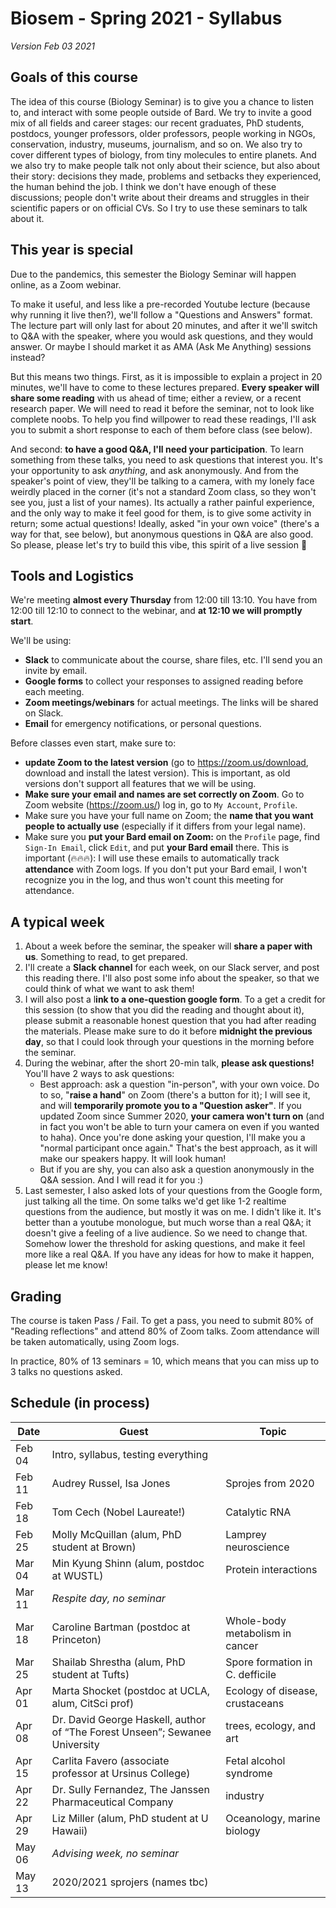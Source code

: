 # Biosem - Spring 2021 - Syllabus

*Version Feb 03 2021*

## Goals of this course

The idea of this course (Biology Seminar) is to give you a chance to listen to, and interact with some people outside of Bard. We try to invite a good mix of all fields and career stages: our recent graduates, PhD students, postdocs, younger professors, older professors, people working in NGOs, conservation, industry, museums, journalism, and so on. We also try to cover different types of biology, from tiny molecules to entire planets. And we also try to make people talk not only about their science, but also about their story: decisions they made, problems and setbacks they experienced, the human behind the job. I think we don't have enough of these discussions; people don't write about their dreams and struggles in their scientific papers or on official CVs. So I try to use these seminars to talk about it.

## This year is special

Due to the pandemics, this semester the Biology Seminar will happen online, as a Zoom webinar.

To make it useful, and less like a pre-recorded Youtube lecture (because why running it live then?), we'll follow a "Questions and Answers" format. The lecture part will only last for about 20 minutes, and after it we'll switch to Q&A with the speaker, where you would ask questions, and they would answer. Or maybe I should market it as AMA (Ask Me Anything) sessions instead?

But this means two things. First, as it is impossible to explain a project in 20 minutes, we'll have to come to these lectures prepared. **Every speaker will share some reading** with us ahead of time; either a review, or a recent research paper. We will need to read it before the seminar, not to look like complete noobs. To help you find willpower to read these readings, I'll ask you to submit a short response to each of them before class (see below).

And second: **to have a good Q&A, I'll need your participation**. To learn something from these talks, you need to ask questions that interest you. It's your opportunity to ask *anything*, and ask anonymously. And from the speaker's point of view, they'll be talking to a camera, with my lonely face weirdly placed in the corner (it's not a standard Zoom class, so they won't see you, just a list of your names). Its actually a rather painful experience, and the only way to make it feel good for them, is to give some activity in return; some actual questions! Ideally, asked "in your own voice" (there's a way for that, see below), but anonymous questions in Q&A are also good. So please, please let's try to build this vibe, this spirit of a live session 🙂

## Tools and Logistics

We're meeting **almost every Thursday** from 12:00 till 13:10. You have from 12:00 till 12:10 to connect to the webinar, and **at 12:10 we will promptly start**.

We'll be using:

* **Slack** to communicate about the course, share files, etc. I'll send you an invite by email.
* **Google forms** to collect your responses to assigned reading before each meeting.
* **Zoom meetings/webinars** for actual meetings. The links will be shared on Slack.
* **Email** for emergency notifications, or personal questions.

Before classes even start, make sure to:

* **update Zoom to the latest version** (go to https://zoom.us/download, download and install the latest version). This is important, as old versions don't support all features that we will be using.
* **Make sure your email and names are set correctly on Zoom**. Go to Zoom website (https://zoom.us/) log in, go to `My Account`,  `Profile`.
* Make sure you have your full name on Zoom; the **name that you want people to actually use** (especially if it differs from your legal name).
* Make sure you **put your Bard email on Zoom:**  on the `Profile` page, find `Sign-In Email`, click `Edit`, and put **your Bard email** there. This is important (🔥🔥🔥): I will use these emails to automatically track **attendance** with Zoom logs. If you don't put your Bard email, I won't recognize you in the log, and thus won't count this meeting for attendance.

## A typical week

1. About a week before the seminar, the speaker will **share a paper with us**. Something to read, to get prepared.
2. I'll create a **Slack channel** for each week, on our Slack server, and post this reading there. I'll also post some info about the speaker, so that we could think of what we want to ask them!
3. I will also post a l**ink to a one-question google form**. To a get a credit for this session (to show that you did the reading and thought about it), please submit a reasonable honest question that you had after reading the materials. Please make sure to do it before **midnight the previous day**, so that I could look through your questions in the morning before the seminar.
4. During the webinar, after the short 20-min talk, **please ask questions!** You'll have 2 ways to ask questions:
   * Best approach: ask a question "in-person", with your own voice. Do to so, "**raise a hand**" on Zoom (there's a button for it); I will see it, and will **temporarily promote you to a "Question asker"**. If you updated Zoom since Summer 2020, **your camera won't turn on** (and in fact you won't be able to turn your camera on even if you wanted to haha). Once you're done asking your question, I'll make you a "normal participant once again." That's the best approach, as it will make our speakers happy. It will look human!
   * But if you are shy, you can also ask a question anonymously in the Q&A session. And I will read it for you :)
5. Last semester, I also asked lots of your questions from the Google form, just talking all the time. On some talks we'd get like 1-2 realtime questions from the audience, but mostly it was on me. I didn't like it. It's better than a youtube monologue, but much worse than a real Q&A; it doesn't give a feeling of a live audience. So we need to change that. Somehow lower the threshold for asking questions, and make it feel more like a real Q&A. If you have any ideas for how to make it happen, please let me know!

## Grading

The course is taken Pass / Fail. To get a pass, you need to submit 80% of "Reading reflections" and attend 80% of Zoom talks. Zoom attendance will be taken automatically, using Zoom logs.

In practice, 80% of 13 seminars = 10, which means that you can miss up to 3 talks no questions asked. 

## Schedule (in process)

| Date   | Guest                                                        | Topic                           |
| ------ | ------------------------------------------------------------ | ------------------------------- |
| Feb 04 | Intro, syllabus, testing everything                          |                                 |
| Feb 11 | Audrey Russel, Isa Jones                                     | Sprojes from 2020               |
| Feb 18 | Tom Cech (Nobel Laureate!)                                   | Catalytic RNA                   |
| Feb 25 | Molly McQuillan (alum, PhD student at Brown)                 | Lamprey neuroscience            |
| Mar 04 | Min Kyung Shinn (alum, postdoc at WUSTL)                     | Protein interactions            |
| Mar 11 | *Respite day, no seminar*                                    |                                 |
| Mar 18 | Caroline Bartman (postdoc at Princeton)                      | Whole-body metabolism in cancer |
| Mar 25 | Shailab Shrestha (alum, PhD student at Tufts)                | Spore formation in C. defficile |
| Apr 01 | Marta Shocket (postdoc at UCLA, alum, CitSci prof)           | Ecology of disease, crustaceans |
| Apr 08 | Dr. David George Haskell, author of “The Forest Unseen”; Sewanee University | trees, ecology, and art         |
| Apr 15 | Carlita Favero (associate professor at Ursinus College)      | Fetal alcohol syndrome          |
| Apr 22 | Dr. Sully Fernandez, The Janssen Pharmaceutical Company      | industry                        |
| Apr 29 | Liz Miller (alum, PhD student at U Hawaii)                   | Oceanology, marine biology      |
| May 06 | *Advising week, no seminar*                                  |                                 |
| May 13 | 2020/2021 sprojers (names tbc)                               |                                 |